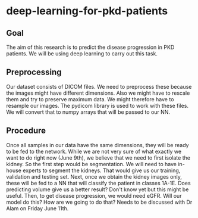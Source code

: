 # deep-learning-for-pkd-patients

## Goal
The aim of this research is to predict the disease progression in PKD patients. We will be using deep learning to carry out this task.

## Preprocessing
Our dataset consists of DICOM files. We need to preprocess these because the images might have different dimensions. Also we might have to rescale them and try to preserve maximum data. We might therefore have to resample our images. 
The pydicom library is used to work with these files. We will convert that to numpy arrays that will be passed to our NN.

## Procedure
Once all samples in our data have the same dimensions, they will be ready to be fed to the network.
While we are not very sure of what exactly we want to do right now (June 9th), we believe that we need to first isolate the kidney. 
So the first step would be segmentation. We will need to have in-house experts to segment the kidneys. That would give us our training, validation and testing set.
Next, once we obtain the kidney images only, these will be fed to a NN that will classify the patient in classes 1A-1E. 
Does predicting volume give us a better result? Don't know yet but this might be useful.
Then, to get disease progression, we would need eGFR. Will our model do this? How are we going to do that? Needs to be discussed with Dr Alam on Friday June 11th.
